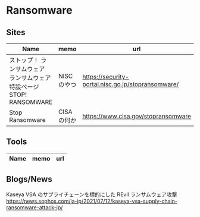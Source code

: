 # Ransomware

## Sites

|Name|memo|url|
----|----|----
|ストップ！ ランサムウェア<br>ランサムウェア特設ページ<br>STOP! RANSOMWARE|NISCのやつ|https://security-portal.nisc.go.jp/stopransomware/|
|Stop Ransomware|CISAの何か|https://www.cisa.gov/stopransomware|

## Tools

|Name|memo|url|
----|----|----

## Blogs/News

Kaseya VSA のサプライチェーンを標的にした REvil ランサムウェア攻撃  
https://news.sophos.com/ja-jp/2021/07/12/kaseya-vsa-supply-chain-ransomware-attack-jp/
